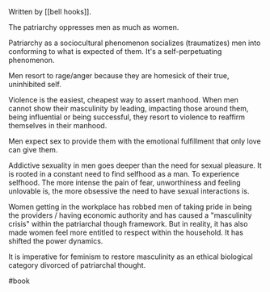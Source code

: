 Written by [[bell hooks]].

The patriarchy oppresses men as much as women.

Patriarchy as a sociocultural phenomenon socializes (traumatizes) men into conforming to what is expected of them. It's a self-perpetuating phenomenon.

Men resort to rage/anger because they are homesick of their true, uninhibited self.

Violence is the easiest, cheapest way to assert manhood. When men cannot show their masculinity by leading, impacting those around them, being influential or being successful, they resort to violence to reaffirm themselves in their manhood.

Men expect sex to provide them with the emotional fulfillment that only love can give them.

Addictive sexuality in men goes deeper than the need for sexual pleasure. It is rooted in a constant need to find selfhood as a man. To experience selfhood. The more intense the pain of fear, unworthiness and feeling unlovable is, the more obsessive the need to have sexual interactions is.

Women getting in the workplace has robbed men of taking pride in being the providers / having economic authority and has caused a "masculinity crisis" within the patriarchal though framework. But in reality, it has also made women feel more entitled to respect within the household. It has shifted the power dynamics.

It is imperative for feminism to restore masculinity as an ethical biological category divorced of patriarchal thought.

#book